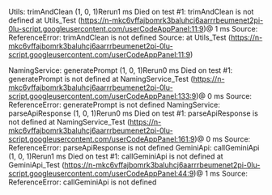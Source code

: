 Utils: trimAndClean (1, 0, 1)Rerun1 ms
Died on test #1: trimAndClean is not defined
    at Utils_Test (https://n-mkc6vffajbomrk3baluhcj6aarrrbeumenet2pi-0lu-script.googleusercontent.com/userCodeAppPanel:11:9)@ 1 ms
Source: 	
ReferenceError: trimAndClean is not defined
Source: at Utils_Test (https://n-mkc6vffajbomrk3baluhcj6aarrrbeumenet2pi-0lu-script.googleusercontent.com/userCodeAppPanel:11:9)

NamingService: generatePrompt (1, 0, 1)Rerun0 ms
Died on test #1: generatePrompt is not defined
    at NamingService_Test (https://n-mkc6vffajbomrk3baluhcj6aarrrbeumenet2pi-0lu-script.googleusercontent.com/userCodeAppPanel:133:9)@ 0 ms
Source: 	
ReferenceError: generatePrompt is not defined
NamingService: parseApiResponse (1, 0, 1)Rerun0 ms
Died on test #1: parseApiResponse is not defined
    at NamingService_Test (https://n-mkc6vffajbomrk3baluhcj6aarrrbeumenet2pi-0lu-script.googleusercontent.com/userCodeAppPanel:161:9)@ 0 ms
Source: 	
ReferenceError: parseApiResponse is not defined
GeminiApi: callGeminiApi (1, 0, 1)Rerun1 ms
Died on test #1: callGeminiApi is not defined
    at GeminiApi_Test (https://n-mkc6vffajbomrk3baluhcj6aarrrbeumenet2pi-0lu-script.googleusercontent.com/userCodeAppPanel:44:9)@ 1 ms
Source: 	
ReferenceError: callGeminiApi is not defined
